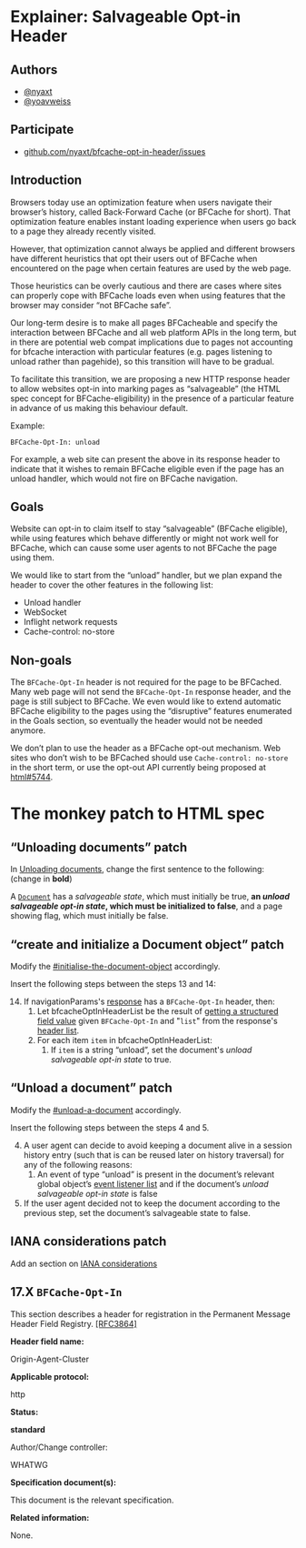 # Explainer: Salvageable Opt-in Header

## Authors
* [@nyaxt](github.com/nyaxt)
* [@yoavweiss](github.com/yoavweiss)


## Participate

* [github.com/nyaxt/bfcache-opt-in-header/issues](github.com/nyaxt/bfcache-opt-in-header/issues)


## Introduction

Browsers today use an optimization feature when users navigate their browser’s history, called Back-Forward Cache (or BFCache for short). That optimization feature enables instant loading experience when users go back to a page they already recently visited.

However, that optimization cannot always be applied and different browsers have different heuristics that opt their users out of BFCache when encountered on the page when certain features are used by the web page.

Those heuristics can be overly cautious and there are cases where sites can properly cope with BFCache loads even when using features that the browser may consider “not BFCache safe”.

Our long-term desire is to make all pages BFCacheable and specify the interaction between BFCache and all web platform APIs in the long term, but in there are potential web compat implications due to pages not accounting for bfcache interaction with particular features (e.g. pages listening to unload rather than pagehide), so this transition will have to be gradual.

To facilitate this transition, we are proposing a new HTTP response header to allow websites opt-in into marking pages as “salvageable” (the HTML spec concept for BFCache-eligibility) in the presence of a particular feature in advance of us making this behaviour default.

Example:
```
BFCache-Opt-In: unload
```

For example, a web site can present the above in its response header to indicate that it wishes to remain BFCache eligible even if the page has an unload handler, which would not fire on BFCache navigation.


## Goals

Website can opt-in to claim itself to stay “salvageable” (BFCache eligible), while using features which behave differently or might not work well for BFCache, which can cause some user agents to not BFCache the page using them.

We would like to start from the “unload” handler, but we plan expand the header to cover the other features in the following list:

*   Unload handler
*   WebSocket
*   Inflight network requests
*   Cache-control: no-store


## Non-goals

The ``BFCache-Opt-In`` header is not required for the page to be BFCached. Many web page will not send the ``BFCache-Opt-In`` response header, and the page is still subject to BFCache. We even would like to extend automatic BFCache eligibility to the pages using the “disruptive” features enumerated in the Goals section, so eventually the header would not be needed anymore.

We don’t plan to use the header as a BFCache opt-out mechanism. Web sites who don’t wish to be BFCached should use `Cache-control: no-store` in the short term, or use the opt-out API currently being proposed at [html#5744](https://github.com/whatwg/html/issues/5744).

# The monkey patch to HTML spec

## “Unloading documents” patch

In [Unloading documents](https://html.spec.whatwg.org/multipage/browsing-the-web.html#unloading-documents), change the first sentence to the following: (change in **bold**)

A <code>[Document](https://html.spec.whatwg.org/multipage/dom.html#document)</code> has a _salvageable state_, which must initially be true, <strong>an _unload salvageable opt-in state_, which must be initialized to false</strong>, and a page showing flag, which must initially be false.

## “create and initialize a Document object” patch

Modify the [#initialise-the-document-object](https://html.spec.whatwg.org/multipage/browsing-the-web.html#initialise-the-document-object) accordingly.

Insert the following steps between the steps 13 and 14:

14. If navigationParams's [response](https://html.spec.whatwg.org/multipage/browsing-the-web.html#navigation-params-response) has a ``BFCache-Opt-In`` header, then:
    1. Let bfcacheOptInHeaderList be the result of [getting a structured field value](https://fetch.spec.whatwg.org/#concept-header-list-get-structured-header) given ``BFCache-Opt-In`` and "`list`" from the response's [header list](https://fetch.spec.whatwg.org/#concept-response-header-list).
    2. For each item `item` in bfcacheOptInHeaderList:
        1. If `item` is a string “unload”, set the document's _unload salvageable opt-in state_ to true.


## “Unload a document” patch

Modify the [#unload-a-document](https://html.spec.whatwg.org/multipage/browsing-the-web.html#unload-a-document) accordingly.

Insert the following steps between the steps 4 and 5.

4. A user agent can decide to avoid keeping a document alive in a session history entry (such that is can be reused later on history traversal) for any of the following reasons:
    1. An event of type “unload” is present in the document’s relevant global object’s [event listener list](https://dom.spec.whatwg.org/#eventtarget-event-listener-list) and if the document’s _unload salvageable opt-in state_ is false
5. If the user agent decided not to keep the document according to the previous step, set the document’s salvageable state to false.

## IANA considerations patch

Add an section on [IANA considerations](https://html.spec.whatwg.org/multipage/iana.html#iana)

## 17.X `BFCache-Opt-In`

This section describes a header for registration in the Permanent Message Header Field Registry. [[RFC3864]](https://html.spec.whatwg.org/multipage/references.html#refsRFC3864)

**Header field name:**

Origin-Agent-Cluster

**Applicable protocol:**

http

**Status:**

**standard**

Author/Change controller:

WHATWG

**Specification document(s):**

This document is the relevant specification.

**Related information:**

None.
